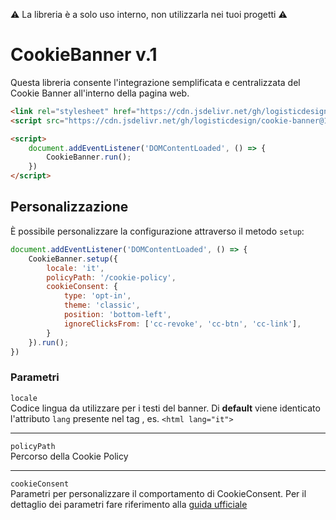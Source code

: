 ⚠️ La libreria è a solo uso interno, non utilizzarla nei tuoi progetti ⚠️

# CookieBanner v.1

Questa libreria consente l'integrazione semplificata e centralizzata del Cookie Banner all'interno della pagina web.

```html
<link rel="stylesheet" href="https://cdn.jsdelivr.net/gh/logisticdesign/cookie-banner@1/dist/cookie-banner.min.css">
<script src="https://cdn.jsdelivr.net/gh/logisticdesign/cookie-banner@1/dist/cookie-banner.min.js"></script>

<script>
    document.addEventListener('DOMContentLoaded', () => {
        CookieBanner.run();
    })
</script>
```

## Personalizzazione

È possibile personalizzare la configurazione attraverso il metodo `setup`:

```js
document.addEventListener('DOMContentLoaded', () => {
    CookieBanner.setup({
        locale: 'it',
        policyPath: '/cookie-policy',
        cookieConsent: {
            type: 'opt-in',
            theme: 'classic',
            position: 'bottom-left',
            ignoreClicksFrom: ['cc-revoke', 'cc-btn', 'cc-link'],
        }
    }).run();
})
```

### Parametri

`locale`<br/>
Codice lingua da utilizzare per i testi del banner. Di **default** viene identicato l'attributo `lang` presente nel tag <html>, es. `<html lang="it">`

***

`policyPath`<br/>
Percorso della Cookie Policy

***

`cookieConsent`<br/>
Parametri per personalizzare il comportamento di CookieConsent. Per il dettaglio dei parametri fare riferimento alla [guida ufficiale](https://www.osano.com/cookieconsent/documentation/javascript-api/)
